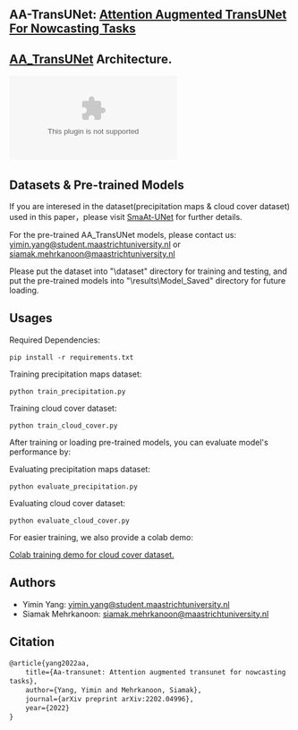 AA-TransUNet: [Attention Augmented TransUNet For Nowcasting Tasks](https://arxiv.org/abs/2202.04996)
---

[AA_TransUNet](https://github.com/YangYimin98/AA-TransUNet/blob/main/model.eps) Architecture.
---
![AA_TransUNet](https://github.com/YangYimin98/AA-TransUNet/blob/main/model.eps)

Datasets & Pre-trained Models
---
If you are interesed in the dataset(precipitation maps & cloud cover dataset) used in this paper，please visit [SmaAt-UNet](https://github.com/HansBambel/SmaAt-UNet) for further details.

For the pre-trained AA_TransUNet models, please contact us:
    yimin.yang@student.maastrichtuniversity.nl or siamak.mehrkanoon@maastrichtuniversity.nl

Please put the dataset into "\dataset" directory for training and testing, and put the pre-trained models into "\results\Model_Saved" directory for future loading.

Usages
---

Required Dependencies:

    pip install -r requirements.txt

Training precipitation maps dataset:

    python train_precipitation.py
    
Training cloud cover dataset:

    python train_cloud_cover.py

After training or loading pre-trained models, you can evaluate model's performance by:

Evaluating precipitation maps dataset:

    python evaluate_precipitation.py
    
Evaluating cloud cover dataset:

    python evaluate_cloud_cover.py
 
For easier training, we also provide a colab demo:

   [Colab training demo for cloud cover dataset.](https://github.com/YangYimin98/AA-TransUNet/blob/main/AA_TransUNet_Training_Demo_Cloud_Cover.ipynb)


Authors
---

* Yimin Yang: yimin.yang@student.maastrichtuniversity.nl 
* Siamak Mehrkanoon: siamak.mehrkanoon@maastrichtuniversity.nl

Citation
---
    @article{yang2022aa,
        title={Aa-transunet: Attention augmented transunet for nowcasting tasks},
        author={Yang, Yimin and Mehrkanoon, Siamak},
        journal={arXiv preprint arXiv:2202.04996},
        year={2022}
    }
